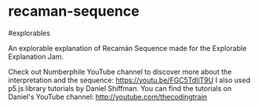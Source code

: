 # recaman-sequence
#explorables

An explorable explanation of Recamán Sequence made for the Explorable Explanation Jam.

Check out Numberphile YouTube channel to discover more about the interpretation and the sequence: https://youtu.be/FGC5TdIiT9U
I also used p5.js library tutorials by Daniel Shiffman. 
You can find the tutorials on Daniel's YouTube channel: http://youtube.com/thecodingtrain


